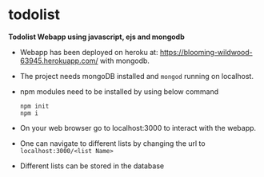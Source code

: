 
# todolist
**Todolist Webapp using javascript, ejs and mongodb**
- Webapp has been deployed on heroku at: https://blooming-wildwood-63945.herokuapp.com/ with mongodb.


- The project needs mongoDB installed and `mongod` running on localhost.
- npm modules need to be installed by using below command
	~~~
	npm init
	npm i
	~~~

- On your web browser go to localhost:3000 to interact with the webapp.
-  One can navigate to different lists by changing the url to `localhost:3000/<list Name>`

- Different lists can be stored in the database
